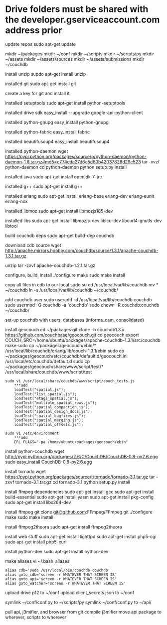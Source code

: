 # Drive folders must be shared with the developer.gserviceaccount.com address prior
update repos
	sudo apt-get update
	
mkdir ~/packages
mkdir ~/conf
mkdir ~/scripts
mkdir ~/scripts/py
mkdir ~/assets
mkdir ~/assets/sources
mkdir ~/assets/submissions
mkdir ~/couchdb

install unzip
	supdo apt-get install unzip

installed git
	sudo apt-get install git
	
create a key for git and install it

installed setuptools
	sudo apt-get install python-setuptools

installed drive sdk
	easy_install --upgrade google-api-python-client
	
installed python-gnupg
	easy_install python-gnupg

installed python-fabric
	easy_install fabric

installed beautifusoup4
	easy_install beautifusoup4

installed python-daemon
	wget https://pypi.python.org/packages/source/p/python-daemon/python-daemon-1.6.tar.gz#md5=c774eda27d6c5d80b42037826d29e523
	tar -xvzf python-daemon
	cd python-daemon
	python setup.py install
	
installed java
	sudo apt-get install openjdk-7-jre
	
installed g++
	sudo apt-get install g++
	
installed erlang
	sudo apt-get install erlang-base erlang-dev erlang-eunit erlang-nox
	
installed libmoz
	sudo apt-get install libmozjs185-dev

installed libs
	sudo apt-get install libmozjs-dev libicu-dev libcurl4-gnutls-dev libtool
	
build couchdb deps
	sudo apt-get build-dep couchdb
	
download cdb source
	wget http://apache.mirrors.hoobly.com/couchdb/source/1.3.1/apache-couchdb-1.3.1.tar.gz
	
unzip
	tar -zxvf apache-couchdb-1.2.1.tar.gz
	
configure, build, install
	./configure
	make
	sudo make install

copy all files in cdb to our local
	sudo su
	cd /usr/local/var/lib/couchdb
	mv * ~/couchdb
	ln -s /usr/local/var/lib/couchdb ~/couchdb/
	
add couchdb user
	sudo useradd -d /usr/local/var/lib/couchdb couchdb
	sudo usermod -G couchdb -a 'couchdb'
	sudo chown -R couchdb:couchdb ~/couchdb/
	
set-up couchdb with users, databases (informa_cam, consolidated)

install geocouch
	cd ~/packages
	git clone -b couchdb1.3.x https://github.com/couchbase/geocouch.git
	cd geocouch
	export COUCH_SRC=/home/ubuntu/packages/apache-couchdb-1.3.1/src/couchdb
	make
	sudo cp ~/packages/geocouch/ebin/* /usr/local/lib/couchdb/erlang/lib/couch-1.3.1/ebin
	sudo cp ~/packages/geocouch/etc/couchdb/default.d/geocouch.ini /usr/local/etc/couchdb/default.d
	sudo cp ~/packages/geocouch/share/www/script/test/* /usr/local/share/couchdb/www/script/test
	
	sudo vi /usr/local/share/couchdb/www/script/couch_tests.js
		***add
		loadTest("spatial.js");
		loadTest("list_spatial.js");
		loadTest("etags_spatial.js");
		loadTest("multiple_spatial_rows.js");
		loadTest("spatial_compaction.js");
		loadTest("spatial_design_docs.js");
		loadTest("spatial_bugfixes.js");
		loadTest("spatial_merging.js");
		loadTest("spatial_offsets.js");
	
	sudo vi /etc/environment
		***add
		ERL_FLAGS="-pa /home/ubuntu/packages/geocouch/ebin"

install python-couchdb
	wget http://pypi.python.org/packages/2.6/C/CouchDB/CouchDB-0.8-py2.6.egg
	sudo easy_install CouchDB-0.8-py2.6.egg
	
install tornado
	wget https://pypi.python.org/packages/source/t/tornado/tornado-3.1.tar.gz
	tar -zxvf tornado-3.1.tar.gz
	cd tornado-3.1
	python setup.py install
	
	
install ffmpeg dependencies
	sudo apt-get install gcc
	sudo apt-get install build-essential
	sudo apt-get install yasm
	sudo apt-get install pkg-config
	sudo apt-get install libx264-dev

install ffmpeg
	git clone git@github.com:FFmpeg/FFmpeg.git
	./configure
	make
	sudo make install
	
install ffmpeg2theora
	sudo apt-get install ffmpeg2theora
		
install web stuff
	sudo apt-get install lighttpd
	sudo apt-get install php5-cgi
	sudo apt-get install php5-curl

install python-dev
	sudo apt-get install python-dev
	
make aliases
	vi ~/.bash_aliases
	
	alias cdb='sudo /usr/local/bin/couchdb couchdb'
	alias goto_cdb='screen -r WHATEVER THAT SCREEN IS'
	alias goto_api='screen -r WHATEVER THAT SCREEN IS'
	alias goto_watcher='screen -r WHATEVER THAT SCREEN IS'
	
upload drive p12 to ~/conf
upload client_secrets.json to ~/conf

symlink ~/conf/conf.py to ~/scripts/py
symlink ~/conf/conf.py to ~/api/	

pull api, j3mifier, and browser from git
compile j3mifier
move api package to wherever, scripts to wherever